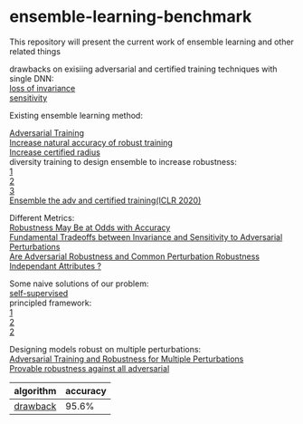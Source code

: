 # ensemble-learning-benchmark
This repository will present the current work of ensemble learning and other related things

drawbacks on exisiing adversarial and certified training techniques with single DNN:  
[loss of invariance](https://arxiv.org/pdf/2002.04599.pdf)  
[sensitivity](https://openreview.net/pdf?id=S1xNEhR9KX)  


Existing ensemble learning method:

[Adversarial Training](https://arxiv.org/abs/1705.07204)  
[Increase natural accuracy of robust training](https://arxiv.org/pdf/2002.11572.pdf)  
[Increase certified radius](https://arxiv.org/pdf/1910.14655.pdf)  
diversity training to design ensemble to increase robustness:  
[1](https://arxiv.org/pdf/1901.08846.pdf)  
[2](https://arxiv.org/pdf/1901.09981.pdf)  
[3](https://arxiv.org/pdf/1912.09059.pdf)  
[Ensemble the adv and certified training(ICLR 2020)](https://openreview.net/forum?id=SJxSDxrKDr)  


Different Metrics:   
[Robustness May Be at Odds with Accuracy](https://openreview.net/forum?id=SyxAb30cY7)  
[Fundamental Tradeoffs between Invariance and Sensitivity to Adversarial Perturbations](https://arxiv.org/pdf/2002.04599.pdf)  
[Are Adversarial Robustness and Common Perturbation Robustness Independant Attributes ?](http://openaccess.thecvf.com/content_ICCVW_2019/papers/RLQ/Laugros_Are_Adversarial_Robustness_and_Common_Perturbation_Robustness_Independant_Attributes__ICCVW_2019_paper.pdf)  


Some naive solutions of our problem:  
[self-supervised](https://arxiv.org/pdf/2003.12862.pdf)  
principled framework:  
[1](https://papers.nips.cc/paper/8443-resnets-ensemble-via-the-feynman-kac-formalism-to-improve-natural-and-robust-accuracies.pdf)  
[2](https://www.researchgate.net/profile/Jiacen_Xu2/publication/333679480_Beyond_Adversarial_Training_Min-Max_Optimization_in_Adversarial_Attack_and_Defense/links/5dbfb886a6fdcc212800a8ef/Beyond-Adversarial-Training-Min-Max-Optimization-in-Adversarial-Attack-and-Defense.pdf)  
[2](https://arxiv.org/pdf/2002.04237.pdf)  


Designing models robust on multiple perturbations:  
[Adversarial Training and Robustness for Multiple Perturbations](https://arxiv.org/pdf/1904.13000.pdf)  
[Provable robustness against all adversarial](https://arxiv.org/pdf/1905.11213.pdf)  


| algorithm | accuracy |
| --------- | -------- |
| [drawback](https://arxiv.org/pdf/2002.11572.pdf) | 95.6% |
